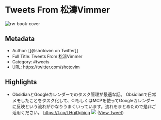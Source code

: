 # Tweets From 松濤Vimmer

![rw-book-cover](https://pbs.twimg.com/profile_images/1846880148551045120/IkLrswuq.jpg)

## Metadata
- Author: [[@shotovim on Twitter]]
- Full Title: Tweets From 松濤Vimmer
- Category: #tweets
- URL: https://twitter.com/shotovim

## Highlights
- ObsidianとGoogleカレンダーでのタスク管理が最適な話。
  Obsidianで日常メモしたことをタスク化して、CIもしくはMCPを使ってGoogleカレンダーに反映という流れがかなりうまくいっています。流れをまとめたので是非ご活用ください。 https://t.co/LHqiDghicg
  ![](https://pbs.twimg.com/media/Gqv_RFGa0AAb0f5.jpg) ([View Tweet](https://twitter.com/shotovim/status/1921920798312603915))
